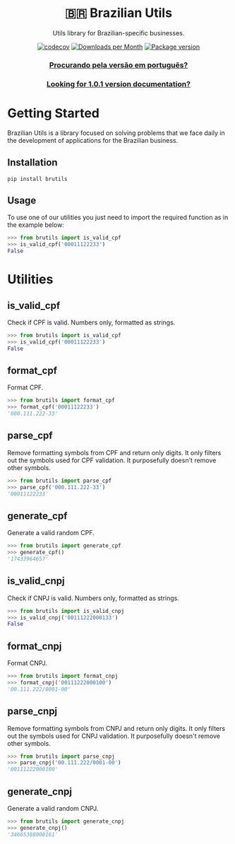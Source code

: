 <div align="center">
<h1>🇧🇷 Brazilian Utils</h1>

<p>Utils library for Brazilian-specific businesses.</p>

[![codecov](https://codecov.io/gh/brazilian-utils/brutils-python/branch/main/graph/badge.svg?token=5KNECS8JYF)](https://codecov.io/gh/brazilian-utils/brutils-python)
[![Downloads per Month](https://shields.io/pypi/dm/brutils)](https://pypi.org/project/brutils/)
[![Package version](https://shields.io/pypi/v/brutils)](https://pypi.org/project/brutils/)
### [Procurando pela versão em português?](README_PT_BR.md)
### [Looking for 1.0.1 version documentation?](/documentation%20v1.0.1/ENGLISH_VERSION.md)

</div>

# Getting Started

Brazilian Utils is a library focused on solving problems that we face daily in
the development of applications for the Brazilian business.

## Installation

```
pip install brutils
```

## Usage

To use one of our utilities you just need to import the required function as in the example below:

```python
>>> from brutils import is_valid_cpf
>>> is_valid_cpf('00011122233')
False
```

# Utilities

## is_valid_cpf

Check if CPF is valid. Numbers only, formatted as strings.

```python
>>> from brutils import is_valid_cpf
>>> is_valid_cpf('00011122233')
False
```

## format_cpf

Format CPF.

```python
>>> from brutils import format_cpf
>>> format_cpf('00011122233')
'000.111.222-33'
```

## parse_cpf

Remove formatting symbols from CPF and return only digits.
It only filters out the symbols used for CPF validation.
It purposefully doesn't remove other symbols.

```python
>>> from brutils import parse_cpf
>>> parse_cpf('000.111.222-33')
'00011122233'
```
## generate_cpf

Generate a valid random CPF.

```python
>>> from brutils import generate_cpf
>>> generate_cpf()
'17433964657'
```

## is_valid_cnpj

Check if CNPJ is valid. Numbers only, formatted as strings.

```python
>>> from brutils import is_valid_cnpj
>>> is_valid_cnpj('00111222000133')
False
```

## format_cnpj

Format CNPJ.

```python
>>> from brutils import format_cnpj
>>> format_cnpj('00111222000100')
'00.111.222/0001-00'
```

## parse_cnpj

Remove formatting symbols from CNPJ and return only digits.
It only filters out the symbols used for CNPJ validation.
It purposefully doesn't remove other symbols.

```python
>>> from brutils import parse_cnpj
>>> parse_cnpj('00.111.222/0001-00')
'00111222000100'
```

## generate_cnpj

Generate a valid random CNPJ.

```python
>>> from brutils import generate_cnpj
>>> generate_cnpj()
'34665388000161'
```
